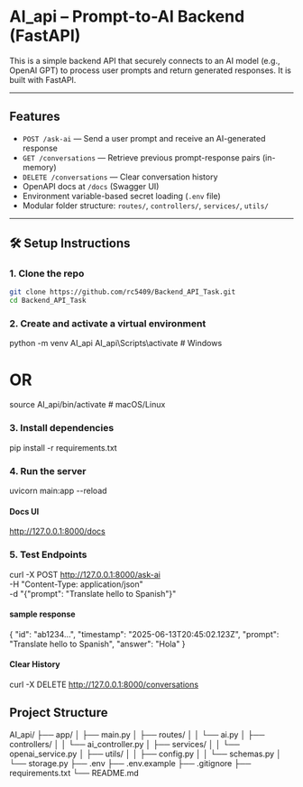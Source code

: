 # AI_api – Prompt-to-AI Backend (FastAPI)

This is a simple backend API that securely connects to an AI model (e.g., OpenAI GPT) to process user prompts and return generated responses. It is built with FastAPI.

---

##  Features

- `POST /ask-ai` — Send a user prompt and receive an AI-generated response
- `GET /conversations` — Retrieve previous prompt-response pairs (in-memory)
- `DELETE /conversations` — Clear conversation history
- OpenAPI docs at `/docs` (Swagger UI)
- Environment variable-based secret loading (`.env` file)
- Modular folder structure: `routes/`, `controllers/`, `services/`, `utils/`

---

## 🛠️ Setup Instructions

### 1. Clone the repo

```bash
git clone https://github.com/rc5409/Backend_API_Task.git
cd Backend_API_Task
```

### 2. Create and activate a virtual environment
python -m venv AI_api
AI_api\Scripts\activate    # Windows
# OR
source AI_api/bin/activate  # macOS/Linux

### 3. Install dependencies
pip install -r requirements.txt

### 4. Run the server
uvicorn main:app --reload

#### Docs UI
http://127.0.0.1:8000/docs


### 5. Test Endpoints
curl -X POST http://127.0.0.1:8000/ask-ai \
  -H "Content-Type: application/json" \
  -d "{\"prompt\": \"Translate hello to Spanish\"}"

#### sample response
{
  "id": "ab1234...",
  "timestamp": "2025-06-13T20:45:02.123Z",
  "prompt": "Translate hello to Spanish",
  "answer": "Hola"
}

#### Clear History
curl -X DELETE http://127.0.0.1:8000/conversations

## Project Structure
AI_api/
├── app/
│   ├── main.py
│   ├── routes/
│   │   └── ai.py
│   ├── controllers/
│   │   └── ai_controller.py
│   ├── services/
│   │   └── openai_service.py
│   ├── utils/
│   │   ├── config.py
│   │   └── schemas.py
│   └── storage.py
├── .env
├── .env.example
├── .gitignore
├── requirements.txt
└── README.md




